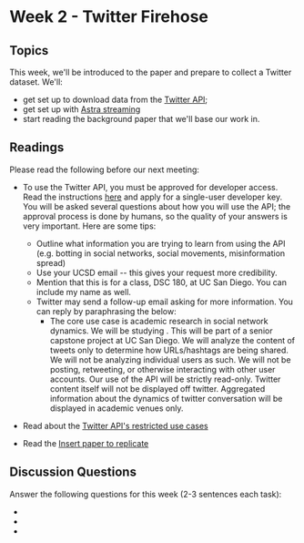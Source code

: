 # Week 2 - Twitter Firehose

## Topics

This week, we'll be introduced to the paper and prepare to collect a Twitter dataset. We'll:

* get set up to download data from the [Twitter API](https://developer.twitter.com/en/apply-for-access);
* get set up with [Astra streaming](https://astra.datastax.com/registerStreaming)
* start reading the background paper that we'll base our work in.

## Readings

Please read the following before our next meeting:

* To use the Twitter API, you must be approved for developer access. Read the instructions [here](https://developer.twitter.com/en/apply-for-access) and apply for a single-user developer key.
You will be asked several questions about how you will use the API; 
the approval process is done by humans, so the quality of your answers is very important. 
Here are some tips:
    * Outline what information you are trying to learn from using the API (e.g. botting in social networks, social movements, misinformation spread)    
    * Use your UCSD email -- this gives your request more credibility.
    * Mention that this is for a class, DSC 180, at UC San Diego. You can include my name as well.
    * Twitter may send a follow-up email asking for more information. You can reply by paraphrasing the below:
       * The core use case is academic research in social network dynamics. 
         We will be studying <Insert your topic>. This will be part of a senior capstone project at UC San Diego.
         We will analyze the content of tweets only to determine how URLs/hashtags are being shared. We will not be analyzing individual users as such. 
         We will not be posting, retweeting, or otherwise interacting with other user accounts. Our use of the API will be strictly read-only.
         Twitter content itself will not be displayed off twitter. 
         Aggregated information about the dynamics of twitter conversation will be displayed in academic venues only.

* Read about the [Twitter API's restricted use cases](https://developer.twitter.com/en/developer-terms/more-on-restricted-use-cases)
* Read the [Insert paper to replicate]()

## Discussion Questions

Answer the following questions for this week (2-3 sentences each task):
  * <Insert questions here>
  *
  *
